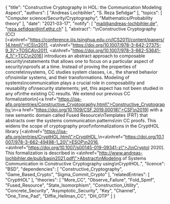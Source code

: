 {
    "title": "Constructive Cryptography in HOL: the Communication Modeling Aspect",
    "authors": [
        "Andreas Lochbihler",
        "S. Reza Sefidgar"
    ],
    "topics": [
        "Computer science/Security/Cryptography",
        "Mathematics/Probability theory"
    ],
    "date": "2021-03-17",
    "notify": [
        "mail@andreas-lochbihler.de",
        "reza.sefidgar@inf.ethz.ch"
    ],
    "abstract": "\nConstructive Cryptography (CC) [<a\nhref=\"https://conference.iiis.tsinghua.edu.cn/ICS2011/content/papers/14.html\">ICS\n2011</a>, <a\nhref=\"https://doi.org/10.1007/978-3-642-27375-9_3\">TOSCA\n2011</a>, <a\nhref=\"https://doi.org/10.1007/978-3-662-53641-4_1\">TCC\n2016</a>] introduces an abstract approach to composable security\nstatements that allows one to focus on a particular aspect of security\nproofs at a time. Instead of proving the properties of concrete\nsystems, CC studies system classes, i.e., the shared behavior of\nsimilar systems, and their transformations.  Modeling of systems\ncommunication plays a crucial role in composability and reusability of\nsecurity statements; yet, this aspect has not been studied in any of\nthe existing CC results. We extend our previous CC formalization\n[<a href=\"https://isa-afp.org/entries/Constructive_Cryptography.html\">Constructive_Cryptography</a>,\n<a href=\"https://doi.org/10.1109/CSF.2019.00018\">CSF\n2019</a>] with a new semantic domain called Fused Resource\nTemplates (FRT) that abstracts over the systems communication patterns\nin CC proofs. This widens the scope of cryptography proof\nformalizations in the CryptHOL library [<a\nhref=\"https://isa-afp.org/entries/CryptHOL.html\">CryptHOL</a>,\n<a\nhref=\"https://doi.org/10.1007/978-3-662-49498-1_20\">ESOP\n2016</a>, <a\nhref=\"https://doi.org/10.1007/s00145-019-09341-z\">J\nCryptol 2020</a>].  This formalization is described in <a\nhref=\"http://www.andreas-lochbihler.de/pub/basin2021.pdf\">Abstract\nModeling of Systems Communication in Constructive Cryptography using\nCryptHOL</a>.",
    "licence": "BSD",
    "dependencies": [
        "Constructive_Cryptography",
        "Game_Based_Crypto",
        "Sigma_Commit_Crypto"
    ],
    "relatedEntries": [
        "CryptHOL"
    ],
    "theories": [
        "More_CC",
        "Observe_Failure",
        "Fold_Spmf",
        "Fused_Resource",
        "State_Isomorphism",
        "Construction_Utility",
        "Concrete_Security",
        "Asymptotic_Security",
        "Key",
        "Channel",
        "One_Time_Pad",
        "Diffie_Hellman_CC",
        "DH_OTP"
    ]
}